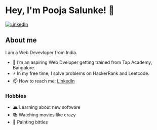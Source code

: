 # Hey, I'm Pooja Salunke! 👋

[![LinkedIn](https://img.shields.io/badge/LinkedIn-0077B5?logo=linkedin&logoColor=white)]([https://www.linkedin.com/in/your-linkedin/](https://www.linkedin.com/in/pooja-salunke7077/))

## About me
I am a Web Devevloper from India.

- 🔭 I’m an aspiring Web Dveloper getting trained from Tap Academy, Bangalore.
- ⚡ In my free time, I solve problems on HackerRank and Leetcode.
- 📫 How to reach me: [LinkedIn](https://www.linkedin.com/in/pooja-salunke7077/)

### Hobbies
- 🏔 Learning about new software
- 📚 Watching movies like crazy
- 🎨 Painting bittles

